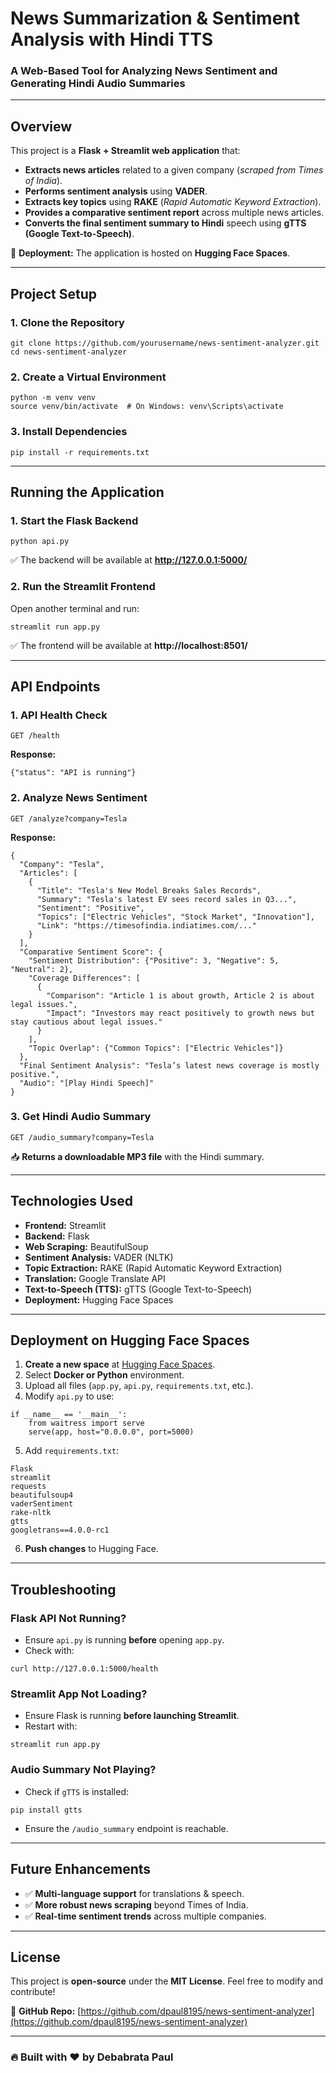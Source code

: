 # News Summarization & Sentiment Analysis with Hindi TTS  
### A Web-Based Tool for Analyzing News Sentiment and Generating Hindi Audio Summaries  

---

## Overview  
This project is a **Flask + Streamlit web application** that:  

- **Extracts news articles** related to a given company (*scraped from Times of India*).  
- **Performs sentiment analysis** using **VADER**.  
- **Extracts key topics** using **RAKE** (*Rapid Automatic Keyword Extraction*).  
- **Provides a comparative sentiment report** across multiple news articles.  
- **Converts the final sentiment summary to Hindi** speech using **gTTS (Google Text-to-Speech)**.  

🚀 **Deployment:** The application is hosted on **Hugging Face Spaces**.  

---

## Project Setup  

### 1. Clone the Repository  
```
git clone https://github.com/yourusername/news-sentiment-analyzer.git
cd news-sentiment-analyzer
```

### 2. Create a Virtual Environment  
```
python -m venv venv
source venv/bin/activate  # On Windows: venv\Scripts\activate
```

### 3. Install Dependencies  
```
pip install -r requirements.txt
```

---

## Running the Application  

### 1. Start the Flask Backend  
```
python api.py
```
✅ The backend will be available at **http://127.0.0.1:5000/**  

### 2. Run the Streamlit Frontend  
Open another terminal and run:  
```
streamlit run app.py
```
✅ The frontend will be available at **http://localhost:8501/**  

---

## API Endpoints  

### 1. API Health Check  
```
GET /health
```
**Response:**  
```
{"status": "API is running"}
```

### 2. Analyze News Sentiment  
```
GET /analyze?company=Tesla
```
**Response:**  
```
{
  "Company": "Tesla",
  "Articles": [
    {
      "Title": "Tesla's New Model Breaks Sales Records",
      "Summary": "Tesla's latest EV sees record sales in Q3...",
      "Sentiment": "Positive",
      "Topics": ["Electric Vehicles", "Stock Market", "Innovation"],
      "Link": "https://timesofindia.indiatimes.com/..."
    }
  ],
  "Comparative Sentiment Score": {
    "Sentiment Distribution": {"Positive": 3, "Negative": 5, "Neutral": 2},
    "Coverage Differences": [
      {
        "Comparison": "Article 1 is about growth, Article 2 is about legal issues.",
        "Impact": "Investors may react positively to growth news but stay cautious about legal issues."
      }
    ],
    "Topic Overlap": {"Common Topics": ["Electric Vehicles"]}
  },
  "Final Sentiment Analysis": "Tesla’s latest news coverage is mostly positive.",
  "Audio": "[Play Hindi Speech]"
}
```

### 3. Get Hindi Audio Summary  
```
GET /audio_summary?company=Tesla
```
📥 **Returns a downloadable MP3 file** with the Hindi summary.  

---

## Technologies Used  

- **Frontend:** Streamlit  
- **Backend:** Flask  
- **Web Scraping:** BeautifulSoup  
- **Sentiment Analysis:** VADER (NLTK)  
- **Topic Extraction:** RAKE (Rapid Automatic Keyword Extraction)  
- **Translation:** Google Translate API  
- **Text-to-Speech (TTS):** gTTS (Google Text-to-Speech)  
- **Deployment:** Hugging Face Spaces  

---

## Deployment on Hugging Face Spaces  

1. **Create a new space** at [Hugging Face Spaces](https://huggingface.co/spaces).  
2. Select **Docker or Python** environment.  
3. Upload all files (`app.py`, `api.py`, `requirements.txt`, etc.).  
4. Modify `api.py` to use:  
```
if __name__ == '__main__':
    from waitress import serve
    serve(app, host="0.0.0.0", port=5000)
```
5. Add `requirements.txt`:  
```
Flask
streamlit
requests
beautifulsoup4
vaderSentiment
rake-nltk
gtts
googletrans==4.0.0-rc1
```
6. **Push changes** to Hugging Face.  

---

## Troubleshooting  

### Flask API Not Running?  
- Ensure `api.py` is running **before** opening `app.py`.  
- Check with:  
```
curl http://127.0.0.1:5000/health
```

### Streamlit App Not Loading?  
- Ensure Flask is running **before launching Streamlit**.  
- Restart with:  
```
streamlit run app.py
```

### Audio Summary Not Playing?  
- Check if `gTTS` is installed:  
```
pip install gtts
```
- Ensure the `/audio_summary` endpoint is reachable.  

---

## Future Enhancements  
- ✅ **Multi-language support** for translations & speech.  
- ✅ **More robust news scraping** beyond Times of India.  
- ✅ **Real-time sentiment trends** across multiple companies.  

---

## License  
This project is **open-source** under the **MIT License**. Feel free to modify and contribute!  

🔗 **GitHub Repo:** [https://github.com/dpaul8195/news-sentiment-analyzer](https://github.com/dpaul8195/news-sentiment-analyzer)  

---

### 🔥 Built with ❤️ by **Debabrata Paul**  
